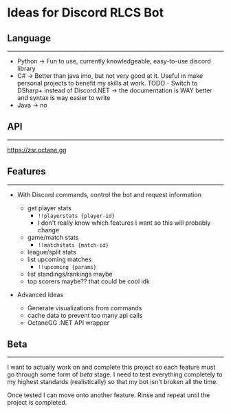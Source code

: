 # Ideas for Discord RLCS Bot

## Language
---
* Python -> Fun to use, currently knowledgeable, easy-to-use discord library 
* C# -> Better than java imo, but not very good at it. Useful in make personal projects to benefit my skills at work. 
TODO - Switch to DSharp+ instead of Discord.NET -> the documentation is WAY better and syntax
is way easier to write
* Java -> no

## API
---
https://zsr.octane.gg


## Features
---
* With Discord commands, control the bot and request information
  * get player stats
    * `!!playerstats {player-id}`
    * I don't really know which features I want so this will probably change
  * game/match stats
    * `!!matchstats {match-id}`
  * league/split stats
  * list upcoming matches
    * `!!upcoming {params}`
  * list standings/rankings maybe
  * top scorers maybe?? that could be cool idk

* Advanced Ideas
  * Generate visualizations from commands
  * cache data to prevent too many api calls
  * OctaneGG .NET API wrapper

## Beta
---
I want to actually work on and complete this project so each 
feature must go through some form of *beta* stage. I need to test
everything completely to my highest standards (realistically) so
that my bot isn't broken all the time. 

Once tested I can move onto another feature. Rinse and repeat until 
the project is completed.

